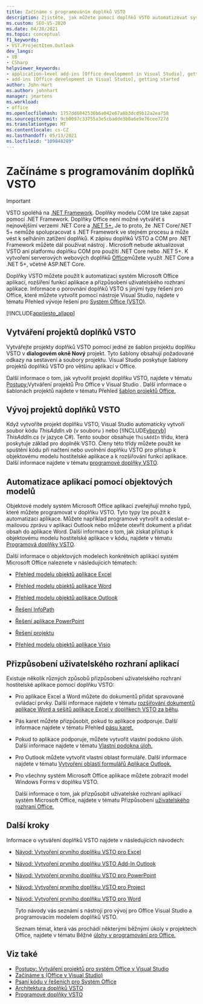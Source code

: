 ```yaml
---
title: Začínáme s programováním doplňků VSTO
description: Zjistěte, jak můžete pomocí doplňků VSTO automatizovat systém Microsoft Office aplikací, rozšiřovat funkce aplikace a přizpůsobovat uživatelské rozhraní aplikace.
ms.custom: SEO-VS-2020
ms.date: 04/28/2021
ms.topic: conceptual
f1_keywords:
- VST.ProjectItem.Outlook
dev_langs:
- VB
- CSharp
helpviewer_keywords:
- application-level add-ins [Office development in Visual Studio], getting started
- add-ins [Office development in Visual Studio], getting started
author: John-Hart
ms.author: johnhart
manager: jmartens
ms.workload:
- office
ms.openlocfilehash: 1757dd6042536b6a042e67a8b3dcd9b12a2ea758
ms.sourcegitcommit: 9cb0097c33755a3e5cbadde3b0a6e9e76cee727d
ms.translationtype: MT
ms.contentlocale: cs-CZ
ms.lasthandoff: 05/13/2021
ms.locfileid: "109848289"
---
```

# <a name="get-started-programming-vsto-add-ins"></a>Začínáme s programováním doplňků VSTO
> [!IMPORTANT]
> VSTO spoléhá na [.NET Framework](https://docs.microsoft.com/dotnet/framework/get-started/overview). Doplňky modelu COM lze také zapsat pomocí .NET Framework. Doplňky Office není možné vytvářet s nejnovějšími verzemi .NET Core a [.NET 5+.](https://docs.microsoft.com/dotnet/core/dotnet-five) Je to proto, že .NET Core/.NET 5+ nemůže spolupracovat s .NET Framework ve stejném procesu a může vést k selháním zatížení doplňků. K zápisu doplňků VSTO a COM pro .NET Framework můžete dál používat nástroj . Microsoft nebude aktualizovat VSTO ani platformu doplňku COM pro použití .NET Core nebo .NET 5+. K vytvoření serverových webových doplňků [Office](https://docs.microsoft.com/office/dev/add-ins/overview/office-add-ins)můžete využít .NET Core a .NET 5+, včetně ASP.NET Core.

  Doplňky VSTO můžete použít k automatizaci systém Microsoft Office aplikací, rozšíření funkcí aplikace a přizpůsobení uživatelského rozhraní aplikace. Informace o porovnání doplňků VSTO s jinými typy řešení pro Office, které můžete vytvořit pomocí nástroje Visual Studio, najdete v tématu Přehled vývoje řešení pro [Systém Office &#40;VSTO&#41;](../vsto/office-solutions-development-overview-vsto.md).

 [!INCLUDE[appliesto_allapp](../vsto/includes/appliesto-allapp-md.md)]

## <a name="create-vsto-add-in-projects"></a>Vytváření projektů doplňků VSTO
 Vytvářejte projekty doplňků VSTO pomocí jedné ze šablon projektu doplňku VSTO v **dialogovém okně Nový** projekt. Tyto šablony obsahují požadované odkazy na sestavení a soubory projektu. Visual Studio poskytuje šablony projektů doplňků VSTO pro většinu aplikací v Office.

 Další informace o tom, jak vytvořit projekt doplňku VSTO, najdete v tématu [Postupy:](../vsto/how-to-create-office-projects-in-visual-studio.md)Vytváření projektů Pro Office v Visual Studio . Další informace o šablonách projektů najdete v tématu Přehled [šablon projektů Office.](../vsto/office-project-templates-overview.md)

## <a name="develop-vsto-add-in-projects"></a>Vývoj projektů doplňků VSTO
 Když vytvoříte projekt doplňku VSTO, Visual Studio automaticky vytvoří soubor kódu *ThisAddIn.vb* (v souboru ) nebo [!INCLUDE[vbprvb](../sharepoint/includes/vbprvb-md.md)] *ThisAddIn.cs* (v jazyce C#). Tento soubor obsahuje `ThisAddIn` třídu, která poskytuje základ pro doplněk VSTO. Členy této třídy můžete použít ke spuštění kódu při načtení nebo uvolnění doplňku VSTO pro přístup k objektovému modelu hostitelské aplikace a k rozšiřování funkcí aplikace. Další informace najdete v tématu [programové doplňky VSTO](../vsto/programming-vsto-add-ins.md).

## <a name="automate-applications-by-using-the-object-models"></a>Automatizace aplikací pomocí objektových modelů
 Objektové modely systém Microsoft Office aplikací zveřejňují mnoho typů, které můžete programovat v doplňku VSTO. Tyto typy lze použít k automatizaci aplikace. Můžete například programově vytvořit a odeslat e-mailovou zprávu v aplikaci Outlook nebo můžete otevřít dokument a přidat obsah do aplikace Word. Další informace o tom, jak získat přístup k objektovému modelu hostitelské aplikace v kódu, najdete v tématu [Programová doplňky VSTO](../vsto/programming-vsto-add-ins.md).

 Další informace o objektových modelech konkrétních aplikací systém Microsoft Office naleznete v následujících tématech:

- [Přehled modelu objektů aplikace Excel](../vsto/excel-object-model-overview.md)

- [Přehled modelu objektů aplikace Word](../vsto/word-object-model-overview.md)

- [Přehled modelu objektů aplikace Outlook](../vsto/outlook-object-model-overview.md)

- [Řešení InfoPath](../vsto/infopath-solutions.md)

- [Řešení aplikace PowerPoint](../vsto/powerpoint-solutions.md)

- [Řešení projektu](../vsto/project-solutions.md)

- [Přehled modelu objektů aplikace Visio](../vsto/visio-object-model-overview.md)

## <a name="customize-the-user-interface-of-applications"></a>Přizpůsobení uživatelského rozhraní aplikací
 Existuje několik různých způsobů přizpůsobení uživatelského rozhraní hostitelské aplikace pomocí doplňku VSTO:

- Pro aplikace Excel a Word můžete do dokumentů přidat spravované ovládací prvky. Další informace najdete v tématu [rozšiřování dokumentů aplikace Word a sešitů aplikace Excel v doplňkech VSTO za běhu](../vsto/extending-word-documents-and-excel-workbooks-in-vsto-add-ins-at-run-time.md).

- Pás karet můžete přizpůsobit, pokud to aplikace podporuje. Další informace najdete v tématu Přehled [pásu karet.](../vsto/ribbon-overview.md)

- Pokud to aplikace podporuje, můžete vytvořit vlastní podokno úloh. Další informace najdete v tématu [Vlastní podokna úloh.](../vsto/custom-task-panes.md)

- Pro Outlook můžete vytvořit vlastní oblast formuláře. Další informace najdete v tématu [Vytvoření oblastí formulářů Aplikace Outlook.](../vsto/creating-outlook-form-regions.md)

- Pro všechny systém Microsoft Office aplikace můžete zobrazit model Windows Forms v doplňku VSTO.

  Další informace o tom, jak přizpůsobit uživatelské rozhraní aplikací systém Microsoft Office, najdete v tématu Přizpůsobení [uživatelského rozhraní Office.](../vsto/office-ui-customization.md)

## <a name="next-steps"></a>Další kroky
 Informace o vytváření doplňků VSTO najdete v následujících návodech:

- [Návod: Vytvoření prvního doplňku VSTO pro Excel](../vsto/walkthrough-creating-your-first-vsto-add-in-for-excel.md)

- [Návod: Vytvoření prvního doplňku VSTO Add-In Outlook](../vsto/walkthrough-creating-your-first-vsto-add-in-for-outlook.md)

- [Návod: Vytvoření prvního doplňku VSTO pro PowerPoint](../vsto/walkthrough-creating-your-first-vsto-add-in-for-powerpoint.md)

- [Návod: Vytvoření prvního doplňku VSTO pro Project](../vsto/walkthrough-creating-your-first-vsto-add-in-for-project.md)

- [Návod: Vytvoření prvního doplňku VSTO pro Word](../vsto/walkthrough-creating-your-first-vsto-add-in-for-word.md)

  Tyto návody vás seznámí s nástroji pro vývoj pro Office Visual Studio a programovacím modelem doplňků VSTO.

  Seznam témat, která vás prochádí některými běžnými úkoly v projektech Office, najdete v tématu Běžné [úlohy v programování pro Office.](../vsto/common-tasks-in-office-programming.md)

## <a name="see-also"></a>Viz také
- [Postupy: Vytváření projektů pro systém Office v Visual Studio](../vsto/how-to-create-office-projects-in-visual-studio.md)
- [Začínáme s &#40;Office v Visual Studio&#41;](../vsto/getting-started-office-development-in-visual-studio.md)
- [Psaní kódu v řešeních pro Systém Office](../vsto/writing-code-in-office-solutions.md)
- [Architektura doplňků VSTO](../vsto/architecture-of-vsto-add-ins.md)
- [Programové doplňky VSTO](../vsto/programming-vsto-add-ins.md)
